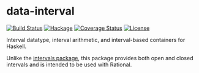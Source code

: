 data-interval
=============

[![Build Status](https://secure.travis-ci.org/msakai/data-interval.png?branch=master)](http://travis-ci.org/msakai/data-interval) [![Hackage](https://img.shields.io/hackage/v/data-interval.svg)](https://hackage.haskell.org/package/data-interval) [![Coverage Status](https://coveralls.io/repos/msakai/data-interval/badge.svg)](https://coveralls.io/r/msakai/data-interval)
[![License](https://img.shields.io/badge/License-BSD%203--Clause-blue.svg)](https://opensource.org/licenses/BSD-3-Clause)

Interval datatype, interval arithmetic, and interval-based containers for Haskell.

Unlike the [intervals package](<http://hackage.haskell.org/package/intervals>),
this package provides both open and closed intervals and is intended to be used
with Rational.
